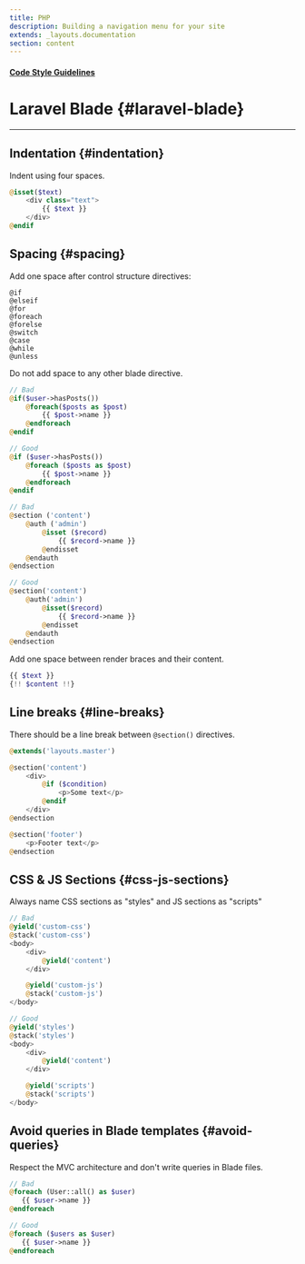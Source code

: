 ```yaml
---
title: PHP
description: Building a navigation menu for your site
extends: _layouts.documentation
section: content
---
```


#### [Code Style Guidelines](/docs/code-style-guidelines)

# Laravel Blade {#laravel-blade}

---

## Indentation {#indentation}

Indent using four spaces.
```php
@isset($text)
    <div class="text">
        {{ $text }}
    </div>
@endif
```

## Spacing {#spacing}

Add one space after control structure directives:  

`@if`  
`@elseif`  
`@for`  
`@foreach`  
`@forelse`  
`@switch`  
`@case`  
`@while`  
`@unless`  

Do not add space to any other blade directive.

```php
// Bad
@if($user->hasPosts())
    @foreach($posts as $post)
        {{ $post->name }}
    @endforeach
@endif

// Good
@if ($user->hasPosts())
    @foreach ($posts as $post)
        {{ $post->name }}
    @endforeach
@endif
```

```php
// Bad
@section ('content')
    @auth ('admin')
        @isset ($record)
            {{ $record->name }}
        @endisset
    @endauth
@endsection

// Good
@section('content')
    @auth('admin')
        @isset($record)
            {{ $record->name }}
        @endisset
    @endauth
@endsection
```

Add one space between render braces and their content.
```php
{{ $text }}
{!! $content !!}
```

## Line breaks {#line-breaks}

There should be a line break between `@section()` directives.

```php
@extends('layouts.master')

@section('content')
    <div>
        @if ($condition)
            <p>Some text</p>
        @endif
    </div>
@endsection

@section('footer')
    <p>Footer text</p>
@endsection
```

## CSS & JS Sections {#css-js-sections}

Always name CSS sections as "styles" and JS sections as "scripts"

```php
// Bad
@yield('custom-css')
@stack('custom-css')
<body>
    <div>
        @yield('content')
    </div>

    @yield('custom-js')
    @stack('custom-js')
</body>

// Good
@yield('styles')
@stack('styles')
<body>
    <div>
        @yield('content')
    </div>

    @yield('scripts')
    @stack('scripts')
</body>
```

## Avoid queries in Blade templates {#avoid-queries}

Respect the MVC architecture and don't write queries in Blade files.

```php
// Bad
@foreach (User::all() as $user)
   {{ $user->name }}
@endforeach

// Good
@foreach ($users as $user)
   {{ $user->name }}
@endforeach
```
